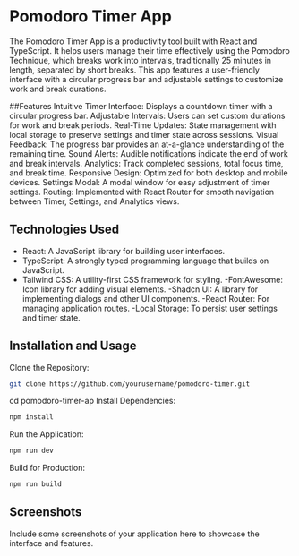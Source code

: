 # Pomodoro Timer App
The Pomodoro Timer App is a productivity tool built with React and TypeScript. It helps users manage their time effectively using the Pomodoro Technique, which breaks work into intervals, traditionally 25 minutes in length, separated by short breaks. This app features a user-friendly interface with a circular progress bar and adjustable settings to customize work and break durations.

##Features
Intuitive Timer Interface: Displays a countdown timer with a circular progress bar.
Adjustable Intervals: Users can set custom durations for work and break periods.
Real-Time Updates: State management with local storage to preserve settings and timer state across sessions.
Visual Feedback: The progress bar provides an at-a-glance understanding of the remaining time.
Sound Alerts: Audible notifications indicate the end of work and break intervals.
Analytics: Track completed sessions, total focus time, and break time.
Responsive Design: Optimized for both desktop and mobile devices.
Settings Modal: A modal window for easy adjustment of timer settings.
Routing: Implemented with React Router for smooth navigation between Timer, Settings, and Analytics views.

## Technologies Used
- React: A JavaScript library for building user interfaces.
- TypeScript: A strongly typed programming language that builds on JavaScript.
- Tailwind CSS: A utility-first CSS framework for styling.
-FontAwesome: Icon library for adding visual elements.
-Shadcn UI: A library for implementing dialogs and other UI components.
-React Router: For managing application routes.
-Local Storage: To persist user settings and timer state.

## Installation and Usage
Clone the Repository:

```bash
git clone https://github.com/yourusername/pomodoro-timer.git
```
cd pomodoro-timer-ap
Install Dependencies:
```js
npm install
```
Run the Application:

```js
npm run dev
```
Build for Production:
```js
npm run build
```
## Screenshots
Include some screenshots of your application here to showcase the interface and features.
